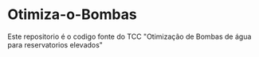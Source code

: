 # Otimiza-o-Bombas
Este repositorio é o codigo fonte do TCC "Otimização de Bombas de água para reservatorios elevados"
